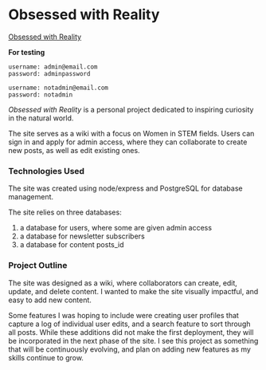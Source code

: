# Obsessed with Reality

[Obsessed with Reality](https://sleepy-garden-30064.herokuapp.com/)

**For testing**
```
username: admin@email.com
password: adminpassword

username: notadmin@email.com
password: notadmin
```

_Obsessed with Reality_ is a personal project dedicated to inspiring curiosity in the natural world.

The site serves as a wiki with a focus on Women in STEM fields. Users can sign in and apply for admin access, where they can collaborate to create new posts, as well as edit existing ones.

### Technologies Used

The site was created using node/express and PostgreSQL for database management.

The site relies on three databases:
1. a database for users, where some are given admin access
2. a database for newsletter subscribers
3. a database for content posts_id

### Project Outline

The site was designed as a wiki, where collaborators can create, edit, update, and delete content. I wanted to make the site visually impactful, and easy to add new content.

Some features I was hoping to include were creating user profiles that capture a log of individual user edits, and a search feature to sort through all posts. While these additions did not make the first deployment, they will be incorporated in the next phase of the site. I see this project as something that will be continuously evolving, and plan on adding new features as my skills continue to grow.
